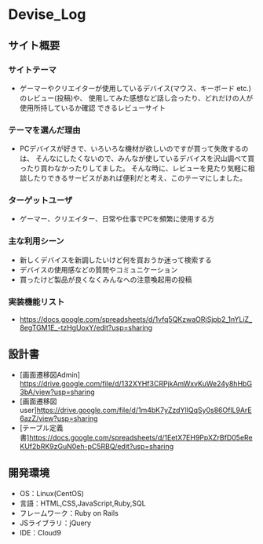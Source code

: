 # Devise_Log

## サイト概要
### サイトテーマ
- ゲーマーやクリエイターが使用しているデバイス(マウス、キーボード etc.)のレビュー(投稿)や、
  使用してみた感想など話し合ったり、どれだけの人が使用所持しているか確認
  できるレビューサイト

### テーマを選んだ理由
- PCデバイスが好きで、いろいろな機材が欲しいのですが買って失敗するのは、
  そんなにしたくないので、みんなが使しているデバイスを沢山調べて買ったり買わなかったりしてました。
  そんな時に、レビューを見たり気軽に相談したりできるサービスがあれば便利だと考え、このテーマにしました。

### ターゲットユーザ
- ゲーマー、クリエイター、日常や仕事でPCを頻繁に使用する方

### 主な利用シーン
- 新しくデバイスを新調したいけど何を買おうか迷って検索する
- デバイスの使用感などの質問やコミュニケーション
- 買ったけど製品が良くなくみんなへの注意喚起用の投稿

### 実装機能リスト
- https://docs.google.com/spreadsheets/d/1vfq5QKzwaORjSjpb2_1nYLiZ_8egTGM1E_-tzHgUoxY/edit?usp=sharing

## 設計書
- [画面遷移図Admin] https://drive.google.com/file/d/132XYHf3CRPjkAmWxvKuWe24y8hHbG3bA/view?usp=sharing
- [画面遷移図user]https://drive.google.com/file/d/1m4bK7yZzdYlIQqSy0s86OflL9ArE6azZ/view?usp=sharing
- [テーブル定義書]https://docs.google.com/spreadsheets/d/1EetX7EH9PpXZrBfD05eReKUf2bRK9zGuN0eh-pC5RBQ/edit?usp=sharing

## 開発環境
- OS：Linux(CentOS)
- 言語：HTML,CSS,JavaScript,Ruby,SQL
- フレームワーク：Ruby on Rails
- JSライブラリ：jQuery
- IDE：Cloud9
